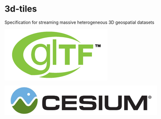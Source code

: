 # 3d-tiles
Specification for streaming massive heterogeneous 3D geospatial datasets

![](figures/gltf.png)

![](figures/cesium.jpg)